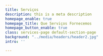 ```yaml
---
title: Serviços
description: this is a meta description
homepage_enable: true
homepage_title: Que Serviços Fornecemos
homepage_button_enable: true
class: services-page default-section-page
background: "../media/headers/header2.jpg"
intro: ''

---
```


